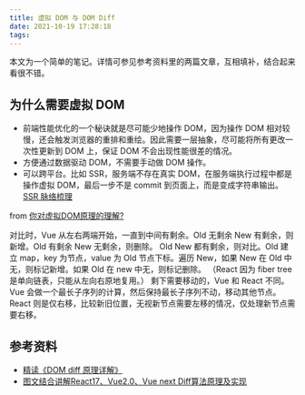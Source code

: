 ```yaml
---
title: 虚拟 DOM 与 DOM Diff
date: 2021-10-19 17:28:18
tags:
---
```


本文为一个简单的笔记。详情可参见参考资料里的两篇文章，互相填补，结合起来看很不错。

## 为什么需要虚拟 DOM

* 前端性能优化的一个秘诀就是尽可能少地操作 DOM，因为操作 DOM 相对较慢，还会触发浏览器的重排和重绘。因此需要一层抽象，尽可能将所有更改一次性更新到 DOM 上，保证 DOM 不会出现性能很差的情况。
* 方便通过数据驱动 DOM，不需要手动做 DOM 操作。
* 可以跨平台。比如 SSR，服务端不存在真实 DOM，在服务端执行过程中都是操作虚拟 DOM，最后一步不是 commit 到页面上，而是变成字符串输出。[SSR 脉络梳理](https://segmentfault.com/a/1190000016722457)

from [你对虚拟DOM原理的理解?](https://juejin.cn/post/6844903902429577229)


对比时，Vue 从左右两端开始，一直到中间有剩余。Old 无剩余 New 有剩余，则新增。Old 有剩余 New 无剩余，则删除。
Old New 都有剩余，则对比。Old 建立 map，key 为节点，value 为 Old 节点下标。遍历 New，如果 New 在 Old 中无，则标记新增。如果 Old 在 new 中无，则标记删除。
（React 因为 fiber tree 是单向链表，只能从左向右原地复用。）
剩下需要移动的，Vue 和 React 不同。
Vue 会做一个最长子序列的计算，然后保持最长子序列不动，移动其他节点。
React 则是仅右移，比较新旧位置，无视新节点需要左移的情况，仅处理新节点需要右移。

## 参考资料
* [精读《DOM diff 原理详解》](https://juejin.cn/post/6947856296771223589)
* [图文结合讲解React17、Vue2.0、Vue next Diff算法原理及实现](https://juejin.cn/post/6966031128545361950)
